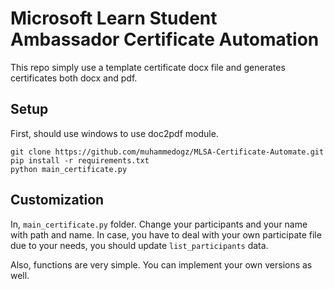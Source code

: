 # Microsoft Learn Student Ambassador Certificate Automation

This repo simply use a template certificate docx file and generates certificates
both docx and pdf.

## Setup

First, should use windows to use doc2pdf module.


```
git clone https://github.com/muhammedogz/MLSA-Certificate-Automate.git
pip install -r requirements.txt
python main_certificate.py
```

## Customization

In, `main_certificate.py` folder. Change your participants and your name with path and name.
In case, you have to deal with your own participate file due to your needs, you should update `list_participants` data.

Also, functions are very simple. You can implement your own versions as well.
